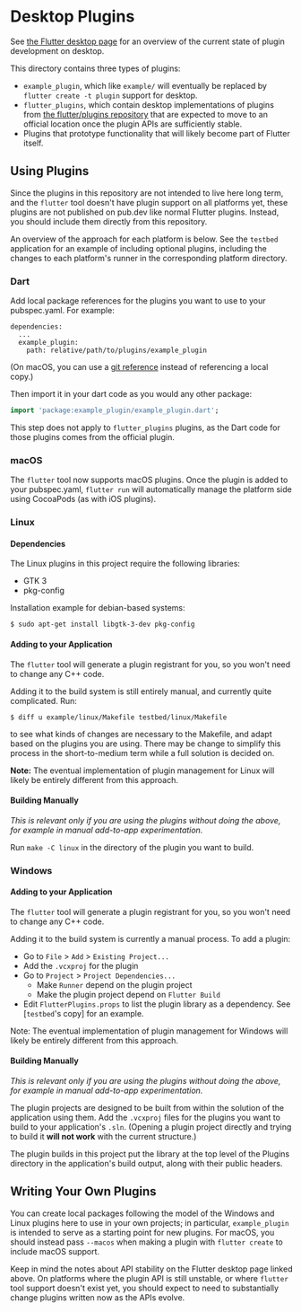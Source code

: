 # Desktop Plugins

See [the Flutter desktop
page](https://github.com/flutter/flutter/wiki/Desktop-shells#plugins)
for an overview of the current state of plugin development on desktop.

This directory contains three types of plugins:
* `example_plugin`, which like `example/` will eventually be replaced by
  `flutter create -t plugin` support for desktop.
* `flutter_plugins`, which contain desktop implementations of plugins
  from [the flutter/plugins repository](https://github.com/flutter/plugins)
  that are expected to move to an official location once the plugin APIs are
  sufficiently stable.
* Plugins that prototype functionality that will likely become part of
  Flutter itself.

## Using Plugins

Since the plugins in this repository are not intended to live here long term,
and the `flutter` tool doesn't have plugin support on all platforms yet, these
plugins are not published on pub.dev like normal Flutter plugins. Instead, you
should include them directly from this repository.

An overview of the approach for each platform is below. See the `testbed`
application for an example of including optional plugins, including the changes
to each platform's runner in the corresponding platform directory.

### Dart

Add local package references for the plugins you want to use to your
pubspec.yaml. For example:

```
dependencies:
  ...
  example_plugin:
    path: relative/path/to/plugins/example_plugin
```

(On macOS, you can use a [git
reference](https://dart.dev/tools/pub/dependencies#git-packages)
instead of referencing a local copy.)

Then import it in your dart code as you would any other package:
```dart
import 'package:example_plugin/example_plugin.dart';
```

This step does not apply to `flutter_plugins` plugins, as the
Dart code for those plugins comes from the official plugin.

### macOS

The `flutter` tool now supports macOS plugins. Once the plugin is added to
your pubspec.yaml, `flutter run` will automatically manage the platform side
using CocoaPods (as with iOS plugins).

### Linux

#### Dependencies

The Linux plugins in this project require the following libraries:

* GTK 3
* pkg-config

Installation example for debian-based systems:

```
$ sudo apt-get install libgtk-3-dev pkg-config
```

#### Adding to your Application

The `flutter` tool will generate a plugin registrant for you, so you
won't need to change any C++ code.

Adding it to the build system is still entirely manual, and currently
quite complicated. Run:
```
$ diff u example/linux/Makefile testbed/linux/Makefile
```
to see what kinds of changes are necessary to the Makefile, and adapt based
on the plugins you are using. There may be change to simplify this process
in the short-to-medium term while a full solution is decided on.

**Note:** The eventual implementation of plugin management for Linux will
likely be entirely different from this approach.

#### Building Manually

*This is relevant only if you are using the plugins without doing the above,
for example in manual add-to-app experimentation.*

Run `make -C linux` in the directory of the plugin you want to build.

### Windows

#### Adding to your Application

The `flutter` tool will generate a plugin registrant for you, so you
won't need to change any C++ code.

Adding it to the build system is currently a manual process. To add a plugin:
- Go to `File` > `Add` > `Existing Project...`
- Add the `.vcxproj` for the plugin
- Go to `Project` > `Project Dependencies...`
  - Make `Runner` depend on the plugin project
  - Make the plugin project depend on `Flutter Build`
- Edit `FlutterPlugins.props` to list the plugin library as a dependency.
  See [`testbed`'s copy] for an example.

Note: The eventual implementation of plugin management for Windows will likely
be entirely different from this approach.

#### Building Manually

*This is relevant only if you are using the plugins without doing the above,
for example in manual add-to-app experimentation.*

The plugin projects are designed to be built from within the solution of
the application using them. Add the `.vcxproj` files for the plugins you want
to build to your application's `.sln`. (Opening a plugin project directly
and trying to build it **will not work** with the current structure.)

The plugin builds in this project put the library at the top level of the
Plugins directory in the application's build output, along with their public
headers.

## Writing Your Own Plugins

You can create local packages following the model of the Windows and Linux
plugins here to use in your own projects; in particular, `example_plugin`
is intended to serve as a starting point for new plugins. For macOS,
you should instead pass `--macos` when making a plugin with
`flutter create` to include macOS support.

Keep in mind the notes about API stability on the Flutter desktop page
linked above. On platforms where the plugin API is still unstable, or
where `flutter` tool support doesn't exist yet, you should expect to
need to substantially change plugins written now as the APIs evolve.
